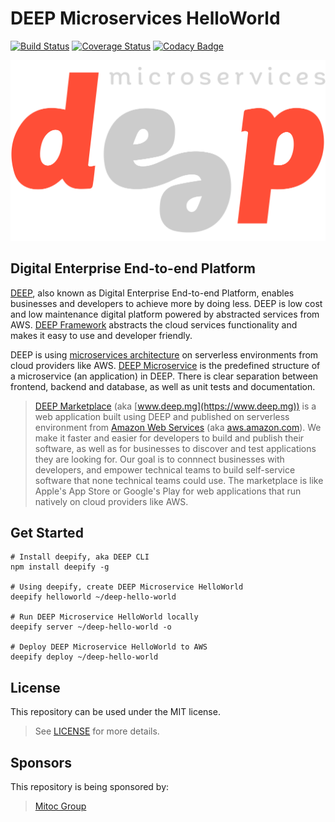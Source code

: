 DEEP Microservices HelloWorld
=============================

[![Build Status](https://travis-ci.org/MitocGroup/deep-microservices-helloworld.svg)](https://travis-ci.org/MitocGroup/deep-microservices-helloworld)
[![Coverage Status](https://coveralls.io/repos/MitocGroup/deep-microservices-helloworld/badge.svg)](https://coveralls.io/r/MitocGroup/deep-microservices-helloworld)
[![Codacy Badge](https://api.codacy.com/project/badge/b7e24fb220d644728d84742d478ae709)](https://www.codacy.com/app/MitocGroup/deep-microservices-helloworld)

![Digital Enterprise End-to-end Platform Microservices](src/DeepHelloWorld/Frontend/img/logo.png)

## Digital Enterprise End-to-end Platform

[DEEP](https://github.com/MitocGroup/deep), also known as Digital Enterprise End-to-end Platform, enables businesses and developers to achieve more by doing less. DEEP is low cost and low maintenance digital platform powered by abstracted services from AWS. [DEEP Framework](https://github.com/MitocGroup/deep) abstracts the cloud services functionality and makes it easy to use and developer friendly.

DEEP is using [microservices architecture](https://en.wikipedia.org/wiki/Microservices) on serverless environments from cloud providers like AWS. [DEEP Microservice](docs/microservice.md) is the predefined structure of a microservice (an application) in DEEP. There is clear separation between frontend, backend and database, as well as unit tests and documentation.

> [DEEP Marketplace](https://www.deep.mg) (aka [www.deep.mg](https://www.deep.mg)) is a web application built using DEEP and published on serverless environment from [Amazon Web Services](https://aws.amazon.com) (aka [aws.amazon.com](https://aws.amazon.com)). We make it faster and easier for developers to build and publish their software, as well as for businesses to discover and test applications they are looking for. Our goal is to connnect businesses with developers, and empower technical teams to build self-service software that none technical teams could use. The marketplace is like Apple's App Store or Google's Play for web applications that run natively on cloud providers like AWS.

## Get Started

    # Install deepify, aka DEEP CLI
    npm install deepify -g

    # Using deepify, create DEEP Microservice HelloWorld
    deepify helloworld ~/deep-hello-world

    # Run DEEP Microservice HelloWorld locally
    deepify server ~/deep-hello-world -o

    # Deploy DEEP Microservice HelloWorld to AWS
    deepify deploy ~/deep-hello-world

## License

This repository can be used under the MIT license.
> See [LICENSE](LICENSE) for more details.

## Sponsors

This repository is being sponsored by:
> [Mitoc Group](http://www.mitocgroup.com)

